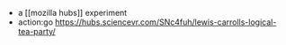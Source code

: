- a [[mozilla hubs]] experiment
- action:go https://hubs.sciencevr.com/SNc4fuh/lewis-carrolls-logical-tea-party/